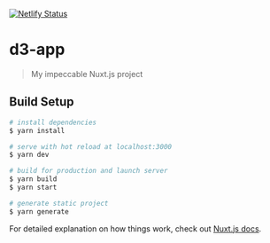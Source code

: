[![Netlify Status](https://api.netlify.com/api/v1/badges/541c6e0a-af4d-4a07-aa62-9ca0772ded81/deploy-status)](https://app.netlify.com/sites/covid-d3/deploys)

# d3-app

> My impeccable Nuxt.js project

## Build Setup

```bash
# install dependencies
$ yarn install

# serve with hot reload at localhost:3000
$ yarn dev

# build for production and launch server
$ yarn build
$ yarn start

# generate static project
$ yarn generate
```

For detailed explanation on how things work, check out [Nuxt.js docs](https://nuxtjs.org).
